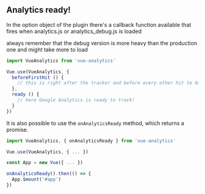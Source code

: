 ## Analytics ready!

In the option object of the plugin there's a callback function available that fires when analytics.js or analytics\_debug.js is loaded

always remember that the debug version is more heavy than the production one and might take more to load

```js
import VueAnalytics from 'vue-analytics'

Vue.use(VueAnalytics, {
  beforeFirstHit () {
    // this is right after the tracker and before every other hit to Google Analytics
  },
  ready () {
    // here Google Analytics is ready to track!
  }
})
```

It is also possible to use the `onAnalyticsReady` method, which returns a promise.

```js
import VueAnalytics, { onAnalyticsReady } from 'vue-analytics'

Vue.use(VueAnalytics, { ... })

const App = new Vue({ ... })

onAnalyticsReady().then(() => {
  App.$mount('#app')
})
```
